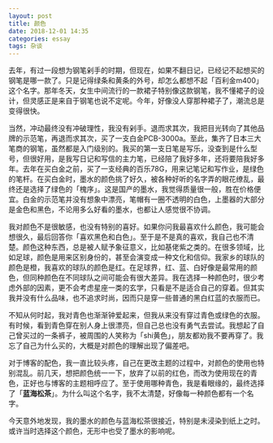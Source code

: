 ```yaml
---
layout: post
title: 颜色
date: 2018-12-01 14:35
categories: essay
tags: 杂谈
---
```


去年，有过一段想为钢笔剁手的时期，但现在，如果不翻日记，已经记不起想买的钢笔是哪一款了。只是记得绿条和黄条的外号，却怎么都想不起「百利金m400」这个名字。那年冬天，女生中间流行的一款裙子特别像这款钢笔，我不懂裙子的设计，但灵感正是来自于钢笔也说不定呢。今年，好像没人穿那种裙子了，潮流总是变得很快。

当然，冲动最终没有冲破理性，我没有剁手。退而求其次，我把目光转向了其他品牌的示范笔，再退而求其次，买了一支白金PCB-3000a。至此，集齐了日本三大笔商的钢笔，虽然都是入门级别的。我买的第一支日笔是写乐，没查到是什么型号，但很好用，是我写日记和写信的主力笔，已经陪了我好多年，还将要陪我好多年。去年在买白金之前，买了一支经典的百乐78G，用来记笔记和写作业，是绿色的笔杆。在买白金时，墨水的颜色挑了好久，被各种好听的名字弄的眼花缭乱，最终还是选择了绿色的「槐序」。这是国产的墨水，我觉得质量很一般，胜在价格便宜。白金的示范笔并没有想象中漂亮，笔帽有一圈不透明的白色，上墨器的大部分是金色和黑色，不论用多么好看的墨水，也都让人感觉很不协调。

我对颜色不是很敏感，也没有特别的喜好。如果你问我最喜欢什么颜色，我可能会想很久，最后回答你「喜欢黑色和白色」。至于是不是真的喜欢，我自己也不清楚。颜色这种东西，总是被人赋予象征意义，比如基佬紫之类的。在很多领域，比如足球，颜色是用来区别身份的，甚至会演变成一种文化和信仰。我家乡的球队的颜色是橙，我喜欢的球队的颜色是红。在足球界，红、蓝、白好像是最常用的颜色，但同种颜色在不同球队之间可能会有很大差异。我在选择一种颜色时，很少考虑外部的因素，更不会考虑星座一类的玄学，只看是不是适合自己的穿着。但其实我并没有什么品味，也不追求时尚，因而只是穿一些普通的黑白红蓝的衣服而已。

不知从何时起，我对青色也渐渐钟爱起来，但我从来没有穿过青色或绿色的衣服。有时候，看到青色穿在别人身上很漂亮，但自己总也没有勇气去尝试。我想起了自己曾买过的一条裤子，被周围的人笑称为「shi黄色」，朋友都劝我不要再穿了。我忘了自己为什么买的，大概是对颜色的理解出现了偏差吧。

对于博客的配色，我一直比较头疼，自己在更改主题的过程中，对颜色的使用也特别混乱。前几天，想把颜色统一一下，放弃了以前的红色，而改为使用现在的青色，正好也与博客的主题相呼应了。至于使用哪种青色，我是看眼缘的，最终选择了「**蓝海松茶**」。为什么叫这个名字，我不太清楚，好像每一种颜色都有一个名字。

今天意外地发现，我的墨水的颜色与蓝海松茶很接近，特别是未浸染到纸上之时。或许当时选择这个颜色，无形中也受了墨水的影响呢。